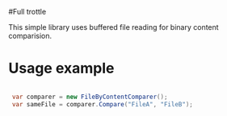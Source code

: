 ﻿#Full trottle

This simple library uses buffered file reading for binary content comparision.

# Usage example
```csharp

 var comparer = new FileByContentComparer();
 var sameFile = comparer.Compare("FileA", "FileB");

```
